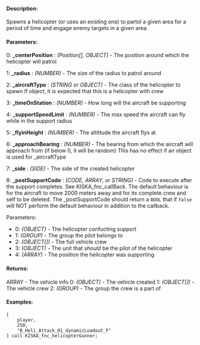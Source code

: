 #### Description:
Spawns a helicopter (or uses an existing one) to partol a given area for a period of time and engage enemy targets in a given area.

#### Parameters:
0: **_centerPosition** : *(Position[], OBJECT)* - The position around which the helicopter will patrol

1: **_radius** : *(NUMBER)* - The size of the radius to patrol around

2: **_aircraftType** : *(STRING or OBJECT)* - The class of the helicopter to spawnIf object, it is expected that this is a helicopter with crew

3: **_timeOnStation** : *(NUMBER)* - How long will the aircraft be supporting

4: **_supportSpeedLimit** : *(NUMBER)* - The max speed the aircraft can fly while in the support radius

5: **_flyinHeight** : *(NUMBER)* - The altittude the aircraft flys at

6: **_approachBearing** : *(NUMBER)* - The bearing from which the aircraft will approach from (if below 0, it will be random)This has no effect if an object is used for _aircraftType

7: **_side** : *(SIDE)* - The side of the created helicopter

8: **_postSupportCode** : *(CODE, ARRAY, or STRING)* - Code to execute after the support completes.
    See KISKA_fnc_callBack.
    The default behaviour is for the aircraft to move 2000 meters away and for
     its complete crew and self to be deleted. The _postSupportCode should return a `BOOL`
     that if `false` will NOT perform the default behaviour in addition to the callback.Parameters:- 0: *(OBJECT)* - The helicopter confucting support- 1: *(GROUP)* - The group the pilot belongs to- 2: *(OBJECT[])* - The full vehicle crew- 3: *(OBJECT)* - The unit that *should* be the pilot of the helicopter- 4: *(ARRAY)* - The position the helicopter was supporting

#### Returns:
ARRAY - The vehicle info
    0: *(OBJECT)* - The vehicle created
    1: *(OBJECT[])* - The vehicle crew
    2: *(GROUP)* - The group the crew is a part of

#### Examples:
```sqf
[
    player,
    250,
    "B_Heli_Attack_01_dynamicLoadout_F"
] call KISKA_fnc_helicopterGunner;
```

